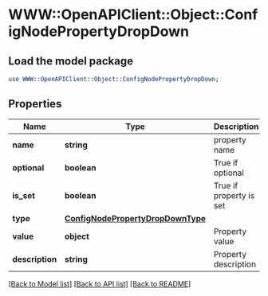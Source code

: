 # WWW::OpenAPIClient::Object::ConfigNodePropertyDropDown

## Load the model package
```perl
use WWW::OpenAPIClient::Object::ConfigNodePropertyDropDown;
```

## Properties
Name | Type | Description | Notes
------------ | ------------- | ------------- | -------------
**name** | **string** | property name | [optional] 
**optional** | **boolean** | True if optional | [optional] 
**is_set** | **boolean** | True if property is set | [optional] 
**type** | [**ConfigNodePropertyDropDownType**](ConfigNodePropertyDropDownType.md) |  | [optional] 
**value** | **object** | Property value | [optional] 
**description** | **string** | Property description | [optional] 

[[Back to Model list]](../README.md#documentation-for-models) [[Back to API list]](../README.md#documentation-for-api-endpoints) [[Back to README]](../README.md)


